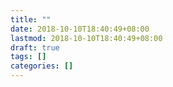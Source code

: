 ```yaml
---
title: ""
date: 2018-10-10T18:40:49+08:00
lastmod: 2018-10-10T18:40:49+08:00
draft: true
tags: []
categories: []
---
```

